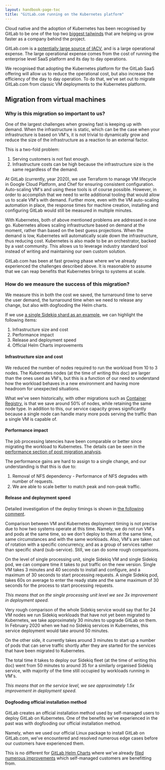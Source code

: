 ```yaml
---
layout: handbook-page-toc
title: "GitLab.com running on the Kubernetes platform"
---
```


Cloud native and the adoption of Kubernetes has been recognised by GitLab to be one of the top two [biggest tailwinds] that are helping us grow faster as a company behind the project.

GitLab.com is a [potentially large source of IACV](/company/team/structure/#exception-product-management-senior-leader), and is a large operational expense. The large operational expense comes from the cost of running the enterprise level SaaS platform and its day to day operations.

We recognised that adopting the Kubernetes platform for the GitLab SaaS offering will allow us to reduce the operational cost, but also increase the efficiency of the day to day operation. To do that, we've set out to migrate GitLab.com from classic VM deployments to the Kubernetes platform.

## Migration from virtual machines
### Why is this migration so important to us?

One of the largest challenges when growing fast is keeping up with demand. When the infrastructure is static, which can be the case when your infrastructure is based on VM's, it is not trivial to dynamically grow and reduce the size of the infrastructure as a reaction to an external factor.

This is a two-fold problem:

1. Serving customers is not fast enough.
1. Infrastructure costs can be high because the infrastructure size is the same regardless of the demand.

At GitLab (currently, year 2020), we use Terraform to manage VM lifecycle in Google Cloud Platform, and Chef for ensuring consistent configuration. Auto-scaling VM's and using these tools is of course possible. However, in order to accomplish that we need to write additional tooling that would allow us to scale VM's with demand. Further more, even with the VM auto-scaling automation in place, the response times for machine creation, installing and configuring GitLab would still be measured in multiple minutes.

With Kubernetes, both of above mentioned problems are addressed in one go. Kubernetes allows scaling infrastructure based on demand at the moment, rather than based on the best guess projections. When the demand is low, Kubernetes will automatically scale down the infrastructure, thus reducing cost. Kubernetes is also made to be an orchestrator, backed by a vast community. This allows us to leverage industry standard tool instead of writing and maintaining our own custom solution.

GitLab.com has been at fast growing phase where we've already experienced the challenges described above. It is reasonable to assume that we can reap benefits that Kubernetes brings to systems at scale.

### How do we measure the success of this migration?

We measure this in both the cost we saved, the turnaround time to serve the user demand, the turnaround time when we need to release any change, but also with dogfooding the Helm charts.

If we use [a single Sidekiq shard as an example](https://gitlab.com/gitlab-com/gl-infra/delivery/-/issues/920), we can highlight the following items:

1. Infrastructure size and cost
1. Performance impact
1. Release and deployment speed
1. Official Helm Charts improvements


#### Infrastructure size and cost

We reduced the number of nodes required to run the workload from 10 to 3 nodes.
The Kubernetes nodes (at the time of writing this doc) are larger than the ones used as VM's, but this is a function of our need to understand how the workload behaves in a new environment and having more headroom for unexpected situations.

What we've seen historically, with other migrations such as [Container Registry](https://gitlab.com/gitlab-com/gl-infra/production/-/issues/1074), is that we save around 50% of nodes, while retaining the same node type. In addition to this, our service capacity grows significantly because a single node can handle many more pods serving the traffic than a single VM is capable of.

#### Performance impact

The job processing latencies have been comparable or better since migrating the workload to Kubernetes. The details can be seen in the [performance section of post migration analysis](https://gitlab.com/gitlab-com/gl-infra/delivery/-/issues/920#shard-performance).

The performance gains are hard to assign to a single change, and our understanding is that this is due to:

1. Removal of NFS dependency - Performance of NFS degrades with number of requests.
1. We are able to scale better to match peak and non-peak traffic.


#### Release and deployment speed

Detailed investigation of the deploy timings is shown in [the following comment](https://gitlab.com/gitlab-com/gl-infra/delivery/-/issues/704#note_364164952).

Comparison between VM and Kubernetes deployment timing is not precise due to how two systems operate at this time. Namely, we do not run VM's and pods at the same time, so we don't deploy to them at the same time, same circumstances and with the same workloads. Also, VM's are taken out of rotation with a specific concurrency, and as a group of services rather than specific shard (sub-service). Still, we can do some rough comparisons.

On the level of single processing unit, single Sidekiq VM and single Sidekiq pod, we can compare time it takes to put traffic on the new version.
Single VM takes 3 minutes and 40 seconds to install and configure, and a maximum of 30 seconds to start processing requests. A single Sidekiq pod, takes 60s on average to enter the ready state and the same maximum of 30 seconds for the process to start processing requests.

*This means that on the single processing unit level we see 3x improvement in deployment speed.*

Very rough comparison of the whole Sidekiq service would say that for 24 VM nodes we run Sidekiq workloads that have not yet been migrated to Kubernetes, we take approximately 30 minutes to upgrade GitLab on them. In February 2020 when we had no Sidekiq services in Kubernetes, this service deployment would take around 50 minutes.

On the other side, it currently takes around 3 minutes to start up a number of pods that can serve traffic shortly after they are started for the services that have been migrated to Kubernetes.  

The total time it takes to deploy our Sidekiq fleet (at the time of writing this doc) went from 50 minutes to around 35 for a similarly organised Sidekiq service, with majority of the time still occupied by workloads running in VM's.

*This means that on the service level, we see approximately 1.5x improvement in deployment speed.*

#### Dogfooding official installation method

GitLab creates an official installation method used by self-managed users to deploy GitLab on Kubernetes. One of the benefits we've experienced in the past was with dogfooding our official installation method.

Namely, when we used our official Linux package to install GitLab on GitLab.com, we've encountered and resolved numerous edge cases before our customers have experienced them.

This is no different for [GitLab Helm Charts](https://gitlab.com/gitlab-org/charts/gitlab) where we've already [filed numerous improvements](https://gitlab.com/gitlab-org/charts/gitlab/-/issues?label_name%5B%5D=team%3A%3ADelivery&scope=all&state=all) which self-managed customers are benefitting from.

[biggest tailwinds]: /handbook/leadership/biggest-tailwinds/
